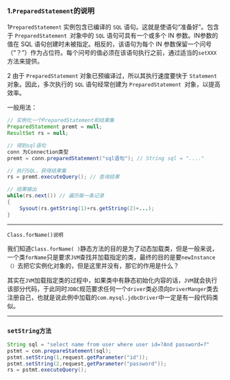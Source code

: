 ### 1.`PreparedStatement`的说明



1`PreparedStatement` 实例包含已编译的 `SQL` 语句。这就是使语句“准备好”。包含于 `PreparedStatement `对象中的 `SQL` 语句可具有一个或多个 IN 参数。IN参数的值在 SQL 语句创建时未被指定。相反的，该语句为每个 IN 参数保留一个问号（“？”）作为占位符。每个问号的值必须在该语句执行之前，通过适当的`setXXX` 方法来提供。

2 由于 `PreparedStatement` 对象已预编译过，所以其执行速度要快于 `Statement` 对象。因此，多次执行的 `SQL` 语句经常创建为 `PreparedStatement `对象，以提高效率。

一般用法：

```java
// 实例化一个PreparedStatement和结果集
PreparedStatement premt = null;
ResultSet rs = null;

// 得到sql语句
conn 为Connection类型
premt = conn.preparedStatement("sql语句"); // String sql = "...."

// 执行SQL，获得结果集
rs = premt.executeQuery(); // 查询结果

// 结果输出
while(rs.next()) // 遍历每一条记录
{
    Sysout(rs.getString(1)+rs.getString(2)+...);
}
```

---

`Class.forName()说明`

我们知道`Class.forName( )`静态方法的目的是为了动态加载类，但是一般来说，一个类`forName`只是要求`JVM`查找并加载指定的类，最终的目的是要`newInstance（）`去把它实例化对象的，但是这里并没有，那它的作用是什么？

其实在`JVM`加载指定类的过程中，如果类中有静态初始化内容的话，`JVM`就会执行该部分代码，于此同时`JDBC`规范要求任何一个`driver`类必须向`DriverManger`类去注册自己，也就是说此例中加载的`com.mysql.jdbcDriver`中一定是有一段代码类似。

---

### `setString方法`

```java
String sql = "select name from user where user id=?And password=?" 
pstmt = con.prepareStatement(sql);
pstmt.setString(1,request.getParameter("id"));
pstmt.setString(2,request,getParameter("password"));
rs = pstmt.executeQuery();
```

